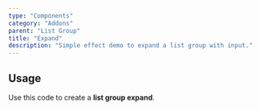 ```yaml
---
type: "Components"
category: "Addons"
parent: "List Group"
title: "Expand"
description: "Simple effect demo to expand a list group with input."
---
```


## Usage

Use this code to create a **list group expand**.

<demo>
  <demoinline src="demos/components/addons/list-group/expand">
  </demoinline>
</demo>
